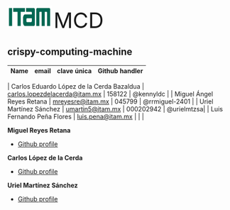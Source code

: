 <div align="left"><img src="/images/ITAM.png"width="100" height="50">    <FONT SIZE=7>MCD</font></div>


<h2 align="left">crispy-computing-machine</h2>



| **Name** |**email**|**clave única**|**Github handler**| 
|:---:|:---:|:---:|:---:|

| Carlos Eduardo López de la Cerda Bazaldua | carlos.lopezdelacerda@itam.mx | 158122 | @kennyldc | 
| Miguel Ángel Reyes Retana | mreyesre@itam.mx | 045799 | @rrmiguel-2401 |
| Uriel Martínez Sánchez | umartin5@itam.mx | 000202942 | @urielmtzsa| 
| Luis Fernando Peña Flores | luis.pena@itam.mx | | | 

**Miguel Reyes Retana**
- [Github profile ](https://github.com/rrmiguel-2401 "Miguel Reyes Retana")

**Carlos López de la Cerda**
- [Github profile ](https://github.com/kennyldc "Carlos López de la Cerda Bazaldua")

**Uriel Martínez Sánchez**
- [Github profile ](https://github.com/urielmtzsa "Uriel Martínez Sánchez")




